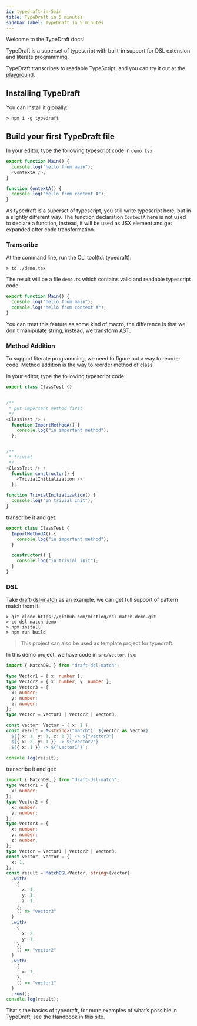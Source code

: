 ```yaml
---
id: typedraft-in-5min
title: TypeDraft in 5 minutes
sidebar_label: TypeDraft in 5 minutes
---
```


Welcome to the TypeDraft docs!

TypeDraft is a superset of typescript with built-in support for DSL extension and literate programming.

TypeDraft transcribes to readable TypeScript, and you can try it out at the [playground](https://mistlog.github.io/typedraft-playground/).

## Installing TypeDraft

You can install it globally:

```shell
> npm i -g typedraft
```

## Build your first TypeDraft file

In your editor, type the following typescript code in `demo.tsx`:

```typescript title="demo.tsx"
export function Main() {
  console.log("hello from main");
  <ContextA />;
}

function ContextA() {
  console.log("hello from context A");
}
```

As typedraft is a superset of typescript, you still write typescript here, but in a slightly different way. The function declaration `ContextA` here is not used to declare a function, instead, it will be used as JSX element and get expanded after code transformation.

### Transcribe

At the command line, run the CLI tool(td: typedraft):

```shell
> td ./demo.tsx
```

The result will be a file `demo.ts` which contains valid and readable typescript code:

```ts title="demo.ts"
export function Main() {
  console.log("hello from main");
  console.log("hello from context A");
}
```

You can treat this feature as some kind of macro, the difference is that we don't manipulate string, instead, we transform AST.

### Method Addition

To support literate programming, we need to figure out a way to reorder code. Method addition is the way to reorder method of class.

In your editor, type the following typescript code:

```ts title="demo.tsx"
export class ClassTest {}


/**
 * put important method first
 */
<ClassTest /> +
  function ImportMethodA() {
    console.log("in important method");
  };


/**
 * trivial
 */
<ClassTest /> +
  function constructor() {
    <TrivialInitialization />;
  };

function TrivialInitialization() {
  console.log("in trivial init");
}
```

transcribe it and get:

```ts title="demo.ts"
export class ClassTest {
  ImportMethodA() {
    console.log("in important method");
  }

  constructor() {
    console.log("in trivial init");
  }
}
```

### DSL

Take [draft-dsl-match](https://github.com/mistlog/draft-dsl-match/tree/develop) as an example, we can get full support of pattern match from it.

```shell
> git clone https://github.com/mistlog/dsl-match-demo.git
> cd dsl-match-demo
> npm install
> npm run build
```

> This project can also be used as template project for typedraft.

In this demo project, we have code in `src/vector.tsx`:

```ts title="src/vector.tsx"
import { MatchDSL } from "draft-dsl-match";

type Vector1 = { x: number };
type Vector2 = { x: number; y: number };
type Vector3 = {
  x: number;
  y: number;
  z: number;
};
type Vector = Vector1 | Vector2 | Vector3;

const vector: Vector = { x: 1 };
const result = Λ<string>("match")` ${vector as Vector} 
  ${{ x: 1, y: 1, z: 1 }} -> ${"vector3"}
  ${{ x: 2, y: 1 }} -> ${"vector2"}
  ${{ x: 1 }} -> ${"vector1"}`;

console.log(result);
```

transcribe it and get:

```ts title="src/vector.ts"
import { MatchDSL } from "draft-dsl-match";
type Vector1 = {
  x: number;
};
type Vector2 = {
  x: number;
  y: number;
};
type Vector3 = {
  x: number;
  y: number;
  z: number;
};
type Vector = Vector1 | Vector2 | Vector3;
const vector: Vector = {
  x: 1,
};
const result = MatchDSL<Vector, string>(vector)
  .with(
    {
      x: 1,
      y: 1,
      z: 1,
    },
    () => "vector3"
  )
  .with(
    {
      x: 2,
      y: 1,
    },
    () => "vector2"
  )
  .with(
    {
      x: 1,
    },
    () => "vector1"
  )
  .run();
console.log(result);
```

That's the basics of typedraft, for more examples of what’s possible in TypeDraft, see the Handbook in this site.
